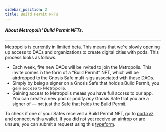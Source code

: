 ```yaml
---
sidebar_position: 2
title: Build Permit NFTs
---
```


##### About Metropolis' Build Permit NFTs.

---

Metropolis is currently in limited beta. This means that we’re slowly opening up access to DAOs and organizations to create digital cities with pods. This process looks as follows.

- Each week, five new DAOs will be invited to join the Metropolis. This invite comes in the form of a “Build Permit” NFT, which will be airdropped to the Gnosis Safe multi-sigs associated with these DAOs.
- Simply by being a signer on a Gnosis Safe that holds a Build Permit, you gain access to Metropolis.
- Gaining access to Metropolis means you have full access to our app. You can create a new pod or podify *any* Gnosis Safe that you are a signer of — not just the Safe that holds the Build Permit.

To check if one of your Safes received a Build Permit NFT, go to [pod.xyz](http://pod.xyz) and connect with a wallet. If you did not yet receive an airdrop or are unsure, you can submit a request using this [typeform](https://form.typeform.com/to/RwsN2JXs).